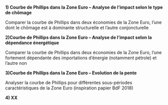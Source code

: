 **1) Courbe de Phillips dans la Zone Euro – Analyse de l’impact selon le type de chômage**

Comparer la courbe de Phillips dans deux économies de la Zone Euro, l’une dont le chômage est à dominante structurelle et l’autre conjoncturelle


**2)Courbe de Phillips dans la Zone Euro – Analyse de l’impact selon la dépendance énergétique**

Comparer la courbe de Phillips dans deux économies de la Zone Euro, l’une fortement dépendante des importations d’énergie (notamment pétrole) et l’autre non


**3)Courbe de Phillips dans la Zone Euro – Evolution de la pente**

Analyser la courbe de Phillips pour différentes sous-périodes caractéristiques de la Zone Euro (inspiration papier BdF 2018)

**4) XX**
